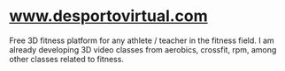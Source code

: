 # www.desportovirtual.com
Free 3D fitness platform for any athlete / teacher in the fitness field. I am already developing 3D video classes from aerobics, crossfit, rpm, among other classes related to fitness.
